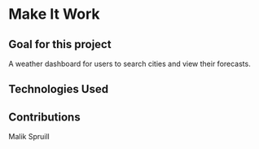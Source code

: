 # Make It Work

## Goal for this project
A weather dashboard for users to search cities and view their forecasts.


## Technologies Used


## Contributions
Malik Spruill